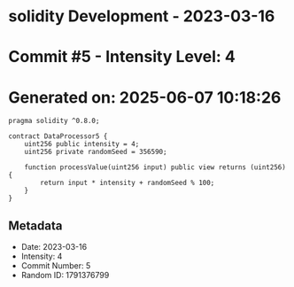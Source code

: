 ﻿# solidity Development - 2023-03-16
# Commit #5 - Intensity Level: 4
# Generated on: 2025-06-07 10:18:26
```solidity
pragma solidity ^0.8.0;

contract DataProcessor5 {
    uint256 public intensity = 4;
    uint256 private randomSeed = 356590;

    function processValue(uint256 input) public view returns (uint256) {
        return input * intensity + randomSeed % 100;
    }
}
```
## Metadata
- Date: 2023-03-16
- Intensity: 4
- Commit Number: 5
- Random ID: 1791376799
